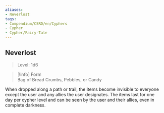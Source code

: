 ```yaml
---
aliases:
- Neverlost
tags:
- Compendium/CSRD/en/Cyphers
- Cypher
- Cypher/Fairy-Tale
---
```


  
## Neverlost  
>Level: 1d6  
  
>[!info] Form  
>Bag of Bread Crumbs, Pebbles, or Candy
  
When dropped along a path or trail, the items become invisible to everyone except the user and any allies the user designates. The items last for one day per cypher level and can be seen by the user and their allies, even in complete darkness.
